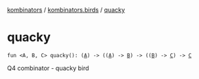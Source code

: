 [kombinators](../index.md) / [kombinators.birds](index.md) / [quacky](./quacky.md)

# quacky

`fun <A, B, C> quacky(): (`[`A`](quacky.md#A)`) -> ((`[`A`](quacky.md#A)`) -> `[`B`](quacky.md#B)`) -> ((`[`B`](quacky.md#B)`) -> `[`C`](quacky.md#C)`) -> `[`C`](quacky.md#C)

Q4 combinator - quacky bird

